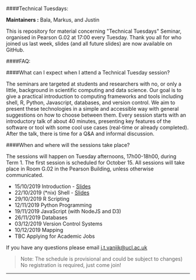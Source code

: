 ####Technical Tuesdays:

__Maintainers :__ Bala, Markus, and Justin

This is repository for material concerning "Technical Tuesdays" Seminar, organised in Pearson G.02 at 17:00 every Tuesday. 
Thank you all for who joined us last week, slides (and all future slides) are now available on GitHub.

####FAQ:

####What can I expect when I attend a Technical Tuesday session?

The seminars are targeted at students and researchers with no, or only a little, background in scientific computing and data science. Our goal is to give a practical introduction to computing frameworks and tools including shell, R, Python, Javascript, databases, and version control. We aim to present these technologies in a simple and accessible way with general suggestions on how to choose between them. Every session starts with an introductory talk of about 40 minutes, presenting key features of the software or tool with some cool use cases (real-time or already completed). After the talk, there is time for a Q&A and informal discussion. 

####When and where will the sessions take place?

The sessions will happen on Tuesday afternoons, 17h00-18h00, during Term 1. The first session is scheduled for October 15. All sessions will take place in Room G.02 in the Pearson Building, unless otherwise communicated.


 - 15/10/2019 Introduction - [Slides](https://github.com/jtvandijk/TechnicalTuesdays/raw/master/tt_1510.pdf)
 - 22/10/2019 (*nix) Shell - [Slides](https://github.com/jtvandijk/TechnicalTuesdays/raw/master/tt_2210.pdf)
 - 29/10/2019 R Scripting
 - 12/11/2019 Python Programming
 - 19/11/2019 JavaScript (with NodeJS and D3)
 - 26/11/2019 Databases
 - 03/12/2019 Version Control Systems
 - 10/12/2019 Mapping
 - TBC Applying for Academic Jobs

If you have any questions please email [j.t.vanijk@ucl.ac.uk](mailto:j.t.vanijk@ucl.ac.uk)

> Note: The schedule is provisional and could be subject to changes)
> No registration is required, just come join!

---
